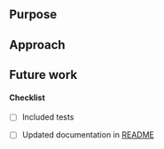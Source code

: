 ## Purpose

## Approach

## Future work

#### Checklist
- [ ] Included tests
- [ ] Updated documentation in [README](README.md) 

